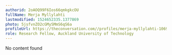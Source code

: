 ```yaml
---
authorid: 2oAOQ99F6Ios66qmkgkcOU
fullName: Merja Myllylahti
lastmodified: 1524652335.1377869
photo: 5jsfvnZO2cGMySMmS6qS6a
profileUrl: https://theconversation.com//profiles/merja-myllylahti-106912
role: Research Fellow, Auckland University of Technology
---
```

No content found